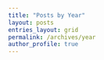 ```yaml
---
title: "Posts by Year"
layout: posts
entries_layout: grid
permalink: /archives/year
author_profile: true
---
```

